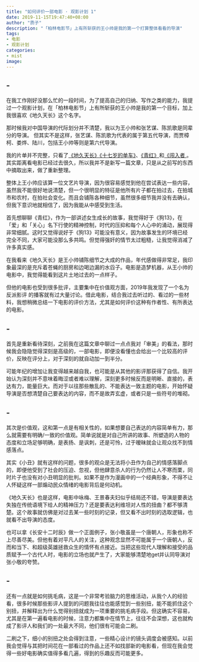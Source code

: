 ```yaml
---
title: "如何评价一部电影 · 观影计划 1"
date: 2019-11-15T19:47:40+08:00
author: "质子"
description: "「柏林电影节」上有所斩获的王小帅是我的第一个打算整体看看的导演"
tags:
- 电影
- 观影计划
categories: 
- mist
image: 
---
```


## -
在我工作刚好没那么忙的一段时间，为了提高自己的归纳、写作之类的能力，我提过一个观影计划，在「柏林电影节」上有所斩获的王小帅是我的第一个目标，加上我很喜欢《地久天长》这个名字。
<!--more-->

那时候我对中国导演的代际划分并不清楚，我以为王小帅和张艺谋、陈凯歌是同辈分的导演。 但其实不是这样，张艺谋、陈凯歌为代表的属于第五代导演，而贾樟柯、娄烨、陆川，包括王小帅等则是第六代导演。

我的片单并不完整，只看了[《地久天长》](https://movie.douban.com/subject/26715636/ )[《十七岁的单车》](https://movie.douban.com/subject/1291847/ )、[《青红》](https://movie.douban.com/subject/1322851/?from=subject-page )和[《闯入者 ](https://movie.douban.com/subject/20514902/ )。其实距离看电影已经过去很久，所以我并不是新写一篇文章，只是从之前写的东西中摘取出来，做了重新整理。

整体上王小帅应该算一位文艺片导演，因为很容易感觉到他在尝试表达一些内容，虽然我不能很好地说清楚，但一个很明显的特征是他所有片子都在拍过去，在拍城市和农村，在拍社会变化。而且会铺陈各种细节，虽然很多细节我并没有去确认，但我下意识地就相信了，因为我能从中感受到生活。

首先想聊聊《青红》，作为一部讲述女生成长的故事，我觉得好于《狗13》，在「爱」和「关心」名下行使的精神控制，时代的压抑和每个人心中的涌动，展现得非常细腻。这时又觉得说好于《狗13》可能没有意义，因为故事发生的环境已经完全不同，大家可能没那么多共鸣。但觉得强奸的情节太过粗糙，让我觉得消减了许多真实感。

在我看来《地久天长》是王小帅铺陈细节之大成的作品，年代感做得非常足，我印象最深的是充斥着苍蝇的厨房和边喝边漏的水舀子。电影是造梦机器，从王小帅的电影中，我觉得能看到这片土地过去的一点样子。

但他的电影也受到很多批评，主要集中在价值观方面，2019年我发现了一个名为  反派影评 的播客就有过大量讨论。借此电影，结合我过去听过的、看过的一些材料，我想稍微总结一下电影的评价方法，尤其是如何评价这种有作者性、有所表达的电影。

## -
首先是重新看待深刻，之前我在这篇文章中聊过一点点我对「审美」的看法，那时候我会隐隐觉得深刻是高级的，一部电影，即便没看懂也会给出一个比较高的评价，反映在评分上，对于深刻的就自动加一到半分。

可能年纪的增加让我变得越来越自我，也可能是从其他的影评那获得了自信。我开始认为深刻并不意味着晦涩或者难以理解，深刻更多时候反而是明晰、直接的，表达有力，能量巨大。而对于以往那些散乱的、不能表达一致主题的电影，开始怀疑导演是否想清楚自己要表达的内容，而不是故弄玄虚，或者只是一些符号的堆砌。

## -
其次是价值观，这和第一点是有相关性的，如果想要自己表达的内容简单有力，那么就需要有明确/一致的价值观。简单说就是对自己所讲的故事、所塑造的人物的态度和立场足够明确，是表扬、是讽刺，还是可怜，过于暧昧就会让观众找不到情感落点。

其实《小丑》就有这样的问题，很多的观众是无法将小丑作为自己的情感落脚点的，即便他受到了社会的压迫、忽视，但他肆意杀人的行为仍然让人不寒而栗，同时片子也没有对小丑明显的批判。如果不是作为漫画中的一个经典形象，不得不让人怀疑这样一部煽动民众情绪的电影背后是何动机。

《地久天长》也是这样，电影中咏梅、王景春夫妇似乎结局还不错，导演是要表达失独在传统语境下给人的精神压力？还是要表达利维坦对人性的扭曲？都不够清楚。这个故事就仿佛是对过去某一些时刻的记录，但又看不出时刻的选取逻辑，也就看不出导演的态度。

也可以拿《长安十二时辰》做一个正面例子，张小敬虽是一个唐朝人，形象也称不上尽善尽美。但他有着对平凡人的关注，这种观念显然不可能属于一个唐朝人，反而和当下、和超级英雄拯救众生的情怀有点接近。当把这些现代人理解和接受的品质赋予一个古代人时，电影的立场也就产生了，大家能够清楚地get并认同导演对张小敬的夸赞。

## -
还有一点就是如何挑毛病，这是一个非常考验脑力的思维活动，从我个人的经验看，很多时候那些影评人提到的问题我往往也能感觉到一些别扭，能不能抓住这个别扭，并解释出为什么觉得别扭就成为一项重要的挑毛病手段。但这确实不容易，尤其是在第一遍看电影的时候，注意力都集中在情节上，往往不会深想，这也就构成了影评人和我们的一处最大不同，他们很有可能会二刷。

二刷之下，细小的别扭之处会得到注意，一些精心设计的镜头调度会被感知。以前我会觉得与其把时间花在一部看过的作品上还不如找部新的电影看，但现在我会觉得一些好电影确实值得多看几遍，得到的乐趣反而可能更多。
